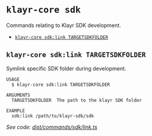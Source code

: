 `klayr-core sdk`
================

Commands relating to Klayr SDK development.

* [`klayr-core sdk:link TARGETSDKFOLDER`](#klayr-core-sdklink-targetsdkfolder)

## `klayr-core sdk:link TARGETSDKFOLDER`

Symlink specific SDK folder during development.

```
USAGE
  $ klayr-core sdk:link TARGETSDKFOLDER

ARGUMENTS
  TARGETSDKFOLDER  The path to the klayr SDK folder

EXAMPLE
  sdk:link /path/to/klayr-sdk/sdk
```

_See code: [dist/commands/sdk/link.ts](https://github.com/klayrhq/klayr-core/blob/v4.1.5/dist/commands/sdk/link.ts)_
